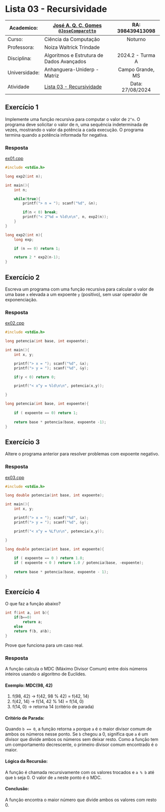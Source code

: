 # Lista 03 - Recursividade

| Academico:    | [José A. Q. C. Gomes <code>@JoseComparotto</code>](https://github.com/JoseComparotto) | RA: 398439413098 |
| ------------- | ------------------------------------------------------------------------------------- | :--------------: |
| Curso:        | Ciência da Computação                                                                 | Noturno          |
| Professora:   | Noiza Waltrick Trindade                                                               |                  |
| Disciplina:   | Algoritmos e Estrutura de Dados Avançados                                             | 2024.2 - Turma A |
| Universidade: | Anhanguera-Uniderp - Matriz                                                           | Campo Grande, MS |
| Atividade     | [Lista 03 - Recursividade](./Docs/EDA%20-%20Lista03.pdf)                              | Data: 27/08/2024 |

## Exercício 1

Implemente uma função recursiva para computar o valor de `2^n`. O programa deve
solicitar o valor de n, uma sequência indeterminada de vezes, mostrando o valor
da potência a cada execução. O programa termina quando a potência informada for
negativa.

### Resposta

[ex01.cpp](./Src/ex01.cpp)

```cpp
#include <stdio.h>

long exp2(int n);

int main(){
    int n;

    while(true){
        printf("> n = "); scanf("%d", &n);

        if(n < 0) break;
        printf("< 2^%d = %ld\n\n", n, exp2(n));
    }
}

long exp2(int n){
    long exp;

    if (n == 0) return 1;

    return 2 * exp2(n-1);
}
```

## Exercício 2

Escreva  um  programa  com  uma  função  recursiva  para  calcular  o valor de
uma base `x` elevada a um expoente `y` (positivo), sem usar operador de
exponenciação.

### Resposta

[ex02.cpp](./Src/ex02.cpp)

```cpp
#include <stdio.h>

long potencia(int base, int expoente);

int main(){
    int x, y;

    printf("> x = "); scanf("%d", &x);
    printf("> y = "); scanf("%d", &y);

    if(y < 0) return 0; 

    printf("< x^y = %ld\n\n", potencia(x,y));

}

long potencia(int base, int expoente){
    
    if ( expoente == 0) return 1;
    
    return base * potencia(base, expoente -1);
}
```

## Exercício 3

Altere o programa anterior para resolver problemas com expoente negativo.

### Resposta

[ex03.cpp](./Src/ex03.cpp)

```cpp
#include <stdio.h>

long double potencia(int base, int expoente);

int main(){
    int x, y;

    printf("> x = "); scanf("%d", &x);
    printf("> y = "); scanf("%d", &y);

    printf("< x^y = %Lf\n\n", potencia(x,y));

}

long double potencia(int base, int expoente){
    
    if ( expoente == 0 ) return 1.0;
    if ( expoente < 0 ) return 1.0 / potencia(base, -expoente);
    
    return base * potencia(base, expoente - 1);
}
```

## Exercício 4

O que faz a função abaixo?
 
```cpp
int f(int a, int b){
    if(b==0)
        return a;
    else 
    return f(b, a%b);
}
```

Prove que funciona para um caso real.

### Resposta

A função calcula o MDC (Máximo Divisor Comum) entre dois números inteiros
usando o algoritmo de Euclides.

#### Exemplo: MDC(98, 42)

1. f(98, 42) -> f(42, 98 % 42) = f(42, 14)
2. f(42, 14) -> f(14, 42 % 14) = f(14, 0)
3. f(14, 0) -> retorna 14 (critério de parada)

#### Critério de Parada:

Quando `b == 0`, a função retorna `a` porque `a` é o maior divisor comum de 
ambos os números nesse ponto. Se `b` chegou a 0, significa que `a` é um 
divisor que divide ambos os números sem deixar resto. Como a função tem um
comportamento decrescente, o primeiro divisor comum encontrado é o maior.
 
#### Lógica da Recursão:

A função é chamada recursivamente com os valores trocados e `a % b` até que 
`b` seja 0. O valor de `a` neste ponto é o MDC.

#### Conclusão:

A função encontra o maior número que divide ambos os valores com resto 0.
